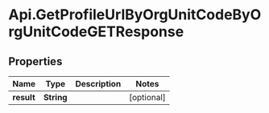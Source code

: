 # Api.GetProfileUrlByOrgUnitCodeByOrgUnitCodeGETResponse

## Properties
Name | Type | Description | Notes
------------ | ------------- | ------------- | -------------
**result** | **String** |  | [optional] 


